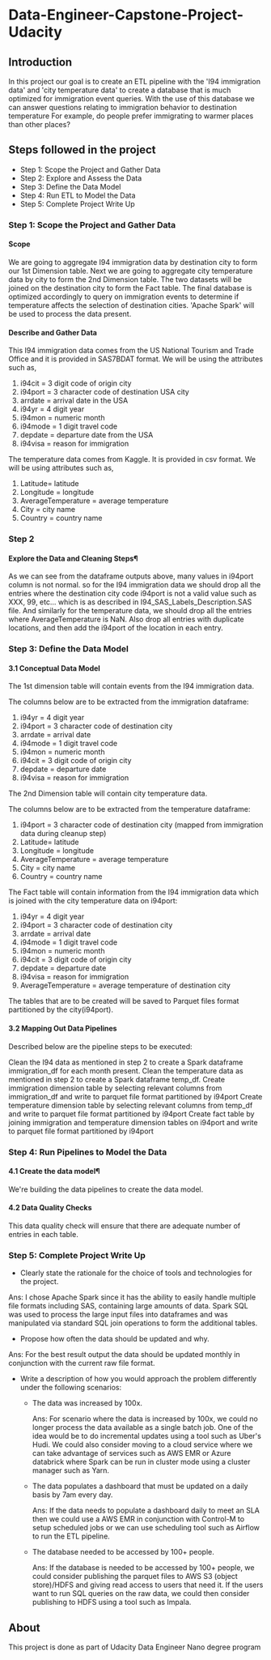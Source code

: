 # Data-Engineer-Capstone-Project-Udacity

## Introduction

In this project our goal is to create an ETL pipeline with the 'I94 immigration data' and 'city temperature data' to create a database that is much optimized for immigration event queries. With the use of this database we can answer questions relating to immigration behavior to destination temperature For example, do people prefer immigrating to warmer places than other places?

## Steps followed in the project

* Step 1: Scope the Project and Gather Data
* Step 2: Explore and Assess the Data
* Step 3: Define the Data Model
* Step 4: Run ETL to Model the Data
* Step 5: Complete Project Write Up

### Step 1: Scope the Project and Gather Data

#### Scope
We are going to aggregate I94 immigration data by destination city to form our 1st Dimension table. Next we are going to aggregate city temperature data by city to form the 2nd Dimension table. The two datasets will be joined on the destination city to form the Fact table. The final database is optimized accordingly to query on immigration events to determine if temperature affects the selection of destination cities. 'Apache Spark' will be used to process the data present.

#### Describe and Gather Data
This I94 immigration data comes from the US National Tourism and Trade Office and it is provided in SAS7BDAT format. We will be using the attributes such as,

1. i94cit = 3 digit code of origin city
2. i94port = 3 character code of destination USA city
3. arrdate = arrival date in the USA
4. i94yr = 4 digit year
5. i94mon = numeric month
6. i94mode = 1 digit travel code
7. depdate = departure date from the USA
8. i94visa = reason for immigration

The temperature data comes from Kaggle. It is provided in csv format. We will be using attributes such as,

1. Latitude= latitude
2. Longitude = longitude
3. AverageTemperature = average temperature
4. City = city name
5. Country = country name

### Step 2
#### Explore the Data and Cleaning Steps¶
As we can see from the dataframe outputs above, many values in i94port column is not normal. so for the I94 immigration data we should drop all the entries where the destination city code i94port is not a valid value such as XXX, 99, etc... which is as described in I94_SAS_Labels_Description.SAS file. And similarly for the temperature data, we should drop all the entries where AverageTemperature is NaN. Also drop all entries with duplicate locations, and then add the i94port of the location in each entry.

### Step 3: Define the Data Model
#### 3.1 Conceptual Data Model
The 1st dimension table will contain events from the I94 immigration data.

The columns below are to be extracted from the immigration dataframe:

1. i94yr = 4 digit year
2. i94port = 3 character code of destination city
3. arrdate = arrival date
4. i94mode = 1 digit travel code
5. i94mon = numeric month
6. i94cit = 3 digit code of origin city
7. depdate = departure date
8. i94visa = reason for immigration

The 2nd Dimension table will contain city temperature data.

The columns below are to be extracted from the temperature dataframe:

1. i94port = 3 character code of destination city (mapped from immigration data during cleanup step)
2. Latitude= latitude
3. Longitude = longitude
4. AverageTemperature = average temperature
5. City = city name
6. Country = country name

The Fact table will contain information from the I94 immigration data which is joined with the city temperature data on i94port:

1. i94yr = 4 digit year
2. i94port = 3 character code of destination city
3. arrdate = arrival date
4. i94mode = 1 digit travel code
5. i94mon = numeric month
6. i94cit = 3 digit code of origin city
7. depdate = departure date
8. i94visa = reason for immigration
9. AverageTemperature = average temperature of destination city

The tables that are to be created will be saved to Parquet files format partitioned by the city(i94port).

#### 3.2 Mapping Out Data Pipelines
Described below are the pipeline steps to be executed:

Clean the I94 data as mentioned in step 2 to create a Spark dataframe immigration_df for each month present.
Clean the temperature data as mentioned in step 2 to create a Spark dataframe temp_df.
Create immigration dimension table by selecting relevant columns from immigration_df and write to parquet file format partitioned by i94port
Create temperature dimension table by selecting relevant columns from temp_df and write to parquet file format partitioned by i94port
Create fact table by joining immigration and temperature dimension tables on i94port and write to parquet file format partitioned by i94port

### Step 4: Run Pipelines to Model the Data
#### 4.1 Create the data model¶
We're building the data pipelines to create the data model.

#### 4.2 Data Quality Checks
This data quality check will ensure that there are adequate number of entries in each table.

### Step 5: Complete Project Write Up
* Clearly state the rationale for the choice of tools and technologies for the project.

Ans: I chose Apache Spark since it has the ability to easily handle multiple file formats including SAS, containing large amounts of data. Spark SQL was used to process the large input files into dataframes and was manipulated via standard SQL join operations to form the additional tables.

* Propose how often the data should be updated and why.

Ans: For the best result output the data should be updated monthly in conjunction with the current raw file format.

* Write a description of how you would approach the problem differently under the following scenarios:

    * The data was increased by 100x.

      Ans: For scenario where the data is increased by 100x, we could no longer process the data available as a single batch job. One of the idea would be to do incremental updates using a tool such as Uber's Hudi. We could also consider moving to a cloud service where we can take advantage of services such as AWS EMR or Azure databrick where Spark can be run in cluster mode using a cluster manager such as Yarn.

    * The data populates a dashboard that must be updated on a daily basis by 7am every day.

      Ans: If the data needs to populate a dashboard daily to meet an SLA then we could use a AWS EMR in conjunction with Control-M to setup scheduled jobs or we can use scheduling tool such as Airflow to run the ETL pipeline.

    * The database needed to be accessed by 100+ people.

        Ans: If the database is needed to be accessed by 100+ people, we could consider publishing the parquet files to AWS S3 (object store)/HDFS and giving read access to users that need it. If the users want to run SQL queries on the raw data, we could then consider publishing to HDFS using a tool such as Impala.

## About
This project is done as part of Udacity Data Engineer Nano degree program
